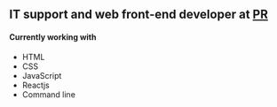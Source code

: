 ## IT support and web front-end developer at [PR](planandresults.com)

#### Currently working with

  + HTML
  + CSS
  + JavaScript
  + Reactjs
  + Command line
